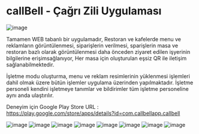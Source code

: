 # callBell - Çağrı Zili Uygulaması

![image](https://user-images.githubusercontent.com/58965229/126894825-4c948fd0-8fd6-4ee5-92cb-9c06bf507da4.png)


Tamamen WEB tabanlı bir uygulamadır, Restoran ve kafelerde menu ve reklamların görüntülenmesi, siparişlerin verilmesi, 
sparişlerin masa ve restoran bazlı olarak görüntülenmesi daha önceden ziyaret edilen işyerinin bilgilerine erişimsağlanıyor,
Her masa için oluşturulan eşsiz QR ile iletişim sağlanabilmektedir.

İşletme modu oluşturma, menu ve reklam resimlerinin yüklenmesi işlemleri dahil olmak üzere bütün işlemler uygulama üzerinden yapılmaktadır.
İşletme personeli kendini işletmeye tanımlar ve bildirimler tüm işletme personeline aynı anda ulaştırılır.

Deneyim için Google Play Store URL : https://play.google.com/store/apps/details?id=com.callbellapp.callbell

![image](https://user-images.githubusercontent.com/58965229/126894797-7eff1e24-7260-4c9f-9b16-52e51488d6d5.jpeg)
![image](https://user-images.githubusercontent.com/58965229/126894799-ec71548e-fc21-4d39-8060-e3a8e541d06b.jpeg)
![image](https://user-images.githubusercontent.com/58965229/126894800-5dcf7eae-5a6d-488d-b005-b4046d3ef981.jpeg)
![image](https://user-images.githubusercontent.com/58965229/126894805-45aaa8d5-edc0-4dbf-ad04-673550aabfac.jpeg)
![image](https://user-images.githubusercontent.com/58965229/126894811-1b891676-c18d-48b7-ae9c-33b95f9731d4.jpeg)
![image](https://user-images.githubusercontent.com/58965229/126894812-37d4294d-956b-4b96-b94f-c3799fe120ab.jpeg)
![image](https://user-images.githubusercontent.com/58965229/126894816-0549b9eb-d65c-4a42-8d7b-bbc47a974b81.jpeg)
![image](https://user-images.githubusercontent.com/58965229/126894820-4e2aef28-b17b-4393-91d9-909089019a1d.jpeg)


